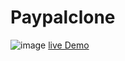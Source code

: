 # Paypalclone 
![image](https://github.com/PrashantScripter/paypalclone/assets/123546189/529e49fc-5ca2-4af1-a574-e2fa81103621) 
[live Demo](https://prashantscripter.github.io/paypalclone/)
